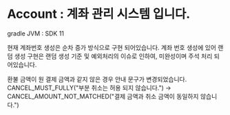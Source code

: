 # Account : 계좌 관리 시스템 입니다.
gradle JVM : SDK 11

현재 계좌번호 생성은 순차 증가 방식으로 구현 되어있습니다.
계좌 번호 생성에 있어 랜덤 생성 구현은 랜덤 생성 기준 및 예외처리의 이슈로 인하여, 미완성이며 주석 처리 되어있습니다. 

환불 금액이 원 결제 금액과 같지 않은 경우 안내 문구가 변경되었습니다. 
CANCEL_MUST_FULLY("부분 취소는 허용 되지 않습니다.") -> CANCEL_AMOUNT_NOT_MATCHED("결제 금액과 취소 금액이 동일하지 않습니다.")
